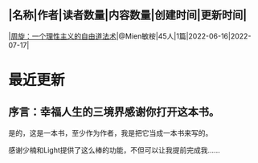 |名称|作者|读者数量|内容数量|创建时间|更新时间|
---
|[周旋：一个理性主义的自由道法术](https://xiaobot.net/p/zhouxuan1?refer=0b133df9-27dc-423b-8101-639049001c13)|@Mien敏桉|45人|1篇|2022-06-16|2022-07-17|

# 最近更新
## 序言：幸福人生的三境界感谢你打开这本书。

是的，这是一本书，至少作为作者，我是把它当成一本书来写的。

感谢少楠和Light提供了这么棒的功能，不但可以让我提前完成我......

